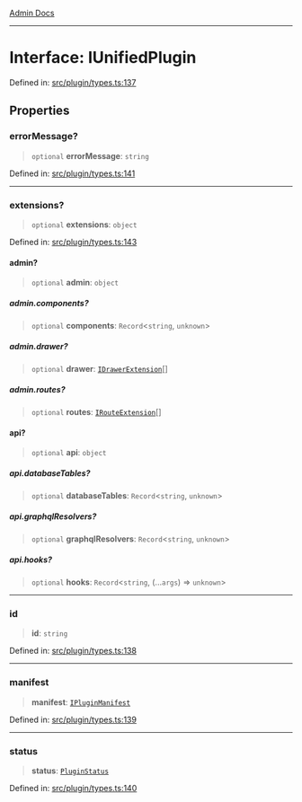 [Admin Docs](/)

***

# Interface: IUnifiedPlugin

Defined in: [src/plugin/types.ts:137](https://github.com/gautam-divyanshu/talawa-api/blob/84910820371ade6fdca33545b3a0fc1e929731b2/src/plugin/types.ts#L137)

## Properties

### errorMessage?

> `optional` **errorMessage**: `string`

Defined in: [src/plugin/types.ts:141](https://github.com/gautam-divyanshu/talawa-api/blob/84910820371ade6fdca33545b3a0fc1e929731b2/src/plugin/types.ts#L141)

***

### extensions?

> `optional` **extensions**: `object`

Defined in: [src/plugin/types.ts:143](https://github.com/gautam-divyanshu/talawa-api/blob/84910820371ade6fdca33545b3a0fc1e929731b2/src/plugin/types.ts#L143)

#### admin?

> `optional` **admin**: `object`

##### admin.components?

> `optional` **components**: `Record`\<`string`, `unknown`\>

##### admin.drawer?

> `optional` **drawer**: [`IDrawerExtension`](IDrawerExtension.md)[]

##### admin.routes?

> `optional` **routes**: [`IRouteExtension`](IRouteExtension.md)[]

#### api?

> `optional` **api**: `object`

##### api.databaseTables?

> `optional` **databaseTables**: `Record`\<`string`, `unknown`\>

##### api.graphqlResolvers?

> `optional` **graphqlResolvers**: `Record`\<`string`, `unknown`\>

##### api.hooks?

> `optional` **hooks**: `Record`\<`string`, (...`args`) => `unknown`\>

***

### id

> **id**: `string`

Defined in: [src/plugin/types.ts:138](https://github.com/gautam-divyanshu/talawa-api/blob/84910820371ade6fdca33545b3a0fc1e929731b2/src/plugin/types.ts#L138)

***

### manifest

> **manifest**: [`IPluginManifest`](IPluginManifest.md)

Defined in: [src/plugin/types.ts:139](https://github.com/gautam-divyanshu/talawa-api/blob/84910820371ade6fdca33545b3a0fc1e929731b2/src/plugin/types.ts#L139)

***

### status

> **status**: [`PluginStatus`](../enumerations/PluginStatus.md)

Defined in: [src/plugin/types.ts:140](https://github.com/gautam-divyanshu/talawa-api/blob/84910820371ade6fdca33545b3a0fc1e929731b2/src/plugin/types.ts#L140)
